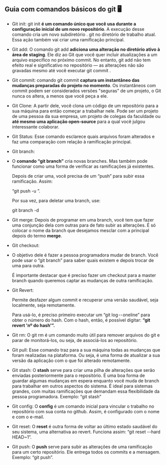 ## Guia com comandos básicos do git :desktop_computer:



- Git init: git init **é um comando único que você usa durante a configuração inicial de um novo repositório**. A execução desse comando cria um novo subdiretório . git no diretório de trabalho atual. Essa ação também vai criar uma ramificação principal.

- Git add: O comando git add **adiciona uma alteração no diretório ativo à área de staging**. Ele diz ao Git que você quer incluir atualizações a um arquivo específico no próximo commit. No entanto, git add não tem efeito real e significativo no repositório — as alterações não são gravadas mesmo até você executar git commit .

- Git commit:  comando git commit **captura um instantâneo das mudanças preparadas do projeto no momento**. Os instantâneos com commit podem ser considerados versões "seguras" de um projeto, o Git nunca os altera, a menos que você peça a ele.

- Git Clone:  A partir dele, você clona um código de um repositório para a sua máquina para então começar a trabalhar nele. Pode ser um projeto de uma pessoa da sua empresa, um projeto de colegas da faculdade ou **até mesmo uma aplicação open-source** para a qual você julgou interessante colaborar.

- Git Status: Esse comando esclarece quais arquivos foram alterados e faz uma comparação com relação à ramificação principal.

- Git branch: 

- O **comando “git branch”** cria novas branches. Mas também pode funcionar como uma forma de verificar as ramificações já existentes. 

  Depois de criar uma, você precisa de um “push” para subir essa ramificação. Assim:

  “git push -u <remote> <nome-da-branch>”.

  Por sua vez, para deletar uma branch, use:

  git branch -d <nome-da-branch>



- Git merge: Depois de programar em uma branch, você tem que fazer uma conjunção dela com outras para de fato subir as alterações. É só colocar o nome da branch que desejamos mesclar com a principal depois do termo **merge**.

- Git checkout: 

- O objetivo dele é fazer a pessoa programadora mudar de branch. Você pode usar o “git branch” para saber quais existem e depois trocar de uma para outra. 

  É importante destacar que é preciso fazer um checkout para a master branch quando queremos captar as mudanças de outra ramificação.

- Git Revert: 

  Permite desfazer algum commit e recuperar uma versão saudável, seja localmente, seja remotamente. 

  Para usá-lo, é preciso primeiro executar um “git log -- oneline” para obter o número do hash. Com o hash, então, é possível digitar: **“git revert 'nº do hash'”.**

- Git rm: O git rm é um comando muito útil para remover arquivos do git e parar de monitorá-los, ou seja, de associá-los ao repositório. 

- Git pull: Esse comando traz para a sua máquina todas as mudanças que foram realizadas na plataforma. Ou seja, é uma forma de atualizar a sua versão da aplicação com o que foi alterado remotamente.

- Git stash: O **stash** serve para criar uma pilha de alterações que serão enviadas posteriormente para o repositório. É uma boa forma de guardar algumas mudanças em espera enquanto você muda de branch para trabalhar em outros aspectos do sistema. É ideal para sistemas grandes, com muitas ramificações que demandam essa flexibilidade da pessoa programadora. Exemplo: “git stash”

- Git config: O **config** é um comando inicial para vincular o trabalho no repositório com sua conta no github. Assim, é configurado com o nome e com o e-mail. 

- Git reset: O **reset** é outra forma de voltar ao último estado saudável do seu sistema, uma alternativa ao revert. Funciona assim: “git reset --hard HEAD~1”.

- Git push: O **push** serve para subir as alterações de uma ramificação para um certo repositório. Ele entrega todos os commits e a mensagem. Exemplo: “git push”.